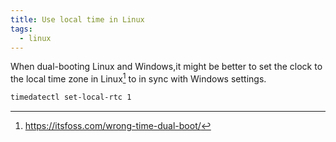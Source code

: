 ```yaml
---
title: Use local time in Linux
tags:
  - linux
---
```


When dual-booting Linux and Windows,it might be better to set the clock to the local time zone in Linux[^localtime] to in sync with Windows settings.

```bash
timedatectl set-local-rtc 1
```

[^localtime]: https://itsfoss.com/wrong-time-dual-boot/
